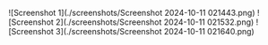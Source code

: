 ![Screenshot 1](./screenshots/Screenshot 2024-10-11 021443.png)
![Screenshot 2](./screenshots/Screenshot 2024-10-11 021532.png)
![Screenshot 3](./screenshots/Screenshot 2024-10-11 021640.png)
